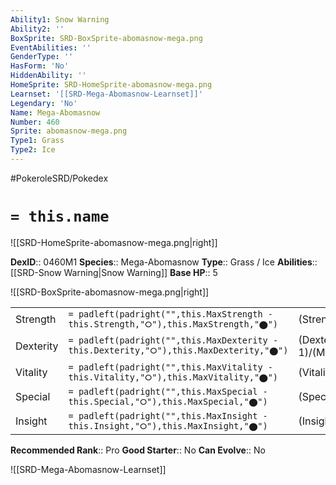```yaml
---
Ability1: Snow Warning
Ability2: ''
BoxSprite: SRD-BoxSprite-abomasnow-mega.png
EventAbilities: ''
GenderType: ''
HasForm: 'No'
HiddenAbility: ''
HomeSprite: SRD-HomeSprite-abomasnow-mega.png
Learnset: '[[SRD-Mega-Abomasnow-Learnset]]'
Legendary: 'No'
Name: Mega-Abomasnow
Number: 460
Sprite: abomasnow-mega.png
Type1: Grass
Type2: Ice
---
```


#PokeroleSRD/Pokedex

# `= this.name`

![[SRD-HomeSprite-abomasnow-mega.png|right]]

**DexID**:: 0460M1
**Species**:: Mega-Abomasnow
**Type**:: Grass / Ice
**Abilities**:: [[SRD-Snow Warning|Snow Warning]]
**Base HP**:: 5

![[SRD-BoxSprite-abomasnow-mega.png|right]]

|           |                                                                                        |                                          |
| --------- | -------------------------------------------------------------------------------------- | ---------------------------------------- |
| Strength  | `= padleft(padright("",this.MaxStrength - this.Strength,"⭘"),this.MaxStrength,"⬤")`    | (Strength::3)/(MaxStrength::7)   |
| Dexterity | `= padleft(padright("",this.MaxDexterity - this.Dexterity,"⭘"),this.MaxDexterity,"⬤")` | (Dexterity:: 1)/(MaxDexterity::2) |
| Vitality  | `= padleft(padright("",this.MaxVitality - this.Vitality,"⭘"),this.MaxVitality,"⬤")`    | (Vitality::3)/(MaxVitality::6)   |
| Special   | `= padleft(padright("",this.MaxSpecial - this.Special,"⭘"),this.MaxSpecial,"⬤")`       | (Special::3)/(MaxSpecial::7)     |
| Insight   | `= padleft(padright("",this.MaxInsight - this.Insight,"⭘"),this.MaxInsight,"⬤")`       | (Insight::3)/(MaxInsight::6)     |

**Recommended Rank**:: Pro
**Good Starter**:: No
**Can Evolve**:: No

![[SRD-Mega-Abomasnow-Learnset]]